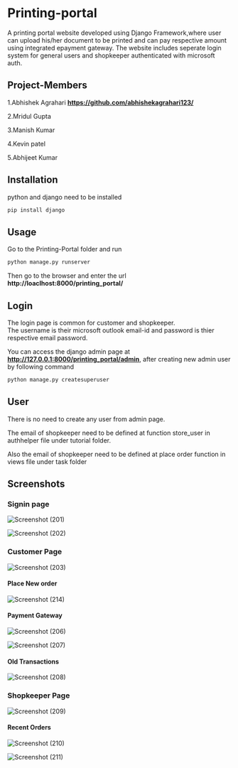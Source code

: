 # Printing-portal
A printing portal website developed using Django Framework,where user can upload his/her document to be printed and can pay respective amount using integrated epayment gateway.
The website includes seperate login system for general users and shopkeeper authenticated with microsoft auth.

## Project-Members
1.Abhishek Agrahari  **https://github.com/abhishekagrahari123/**

2.Mridul Gupta

3.Manish Kumar

4.Kevin patel

5.Abhijeet Kumar

## Installation
python and django need to be installed

```bash
pip install django
```
## Usage

Go to the Printing-Portal folder and run 

```bash
python manage.py runserver
```

Then go to the browser and enter the url **http://loaclhost:8000/printing_portal/**

## Login

The login page is common for customer and shopkeeper.  
The username is their microsoft outlook email-id and password is thier respective email password.

You can access the django admin page at **http://127.0.0.1:8000/printing_portal/admin**, after creating new admin user by following command

```bash
python manage.py createsuperuser
```
## User
There is no need to create any user from admin page.

The email of shopkeeper need to be defined at function store_user in authhelper file under tutorial folder.

Also the email of shopkeeper need to be defined at place order function in views file under task folder 

## Screenshots

### Signin page

![Screenshot (201)](https://user-images.githubusercontent.com/62867903/122433620-07642a80-cfb4-11eb-9dc5-cfdf91291903.png)

![Screenshot (202)](https://user-images.githubusercontent.com/62867903/122433636-0af7b180-cfb4-11eb-9daf-79a64bfba7b1.png)

### Customer Page 

![Screenshot (203)](https://user-images.githubusercontent.com/62867903/122433671-10ed9280-cfb4-11eb-82e4-a7b5394de637.png)

#### Place New order 

![Screenshot (214)](https://user-images.githubusercontent.com/62867903/125068643-5264ef80-e0d3-11eb-9881-ff7d901211f6.png)

#### Payment Gateway

![Screenshot (206)](https://user-images.githubusercontent.com/62867903/122433749-206cdb80-cfb4-11eb-9a3e-2ce247f057be.png)

![Screenshot (207)](https://user-images.githubusercontent.com/62867903/122433762-24006280-cfb4-11eb-8f78-000633e94b16.png)

#### Old Transactions

![Screenshot (208)](https://user-images.githubusercontent.com/62867903/122433768-25ca2600-cfb4-11eb-9314-ac9afcb039ff.png)

### Shopkeeper Page


![Screenshot (209)](https://user-images.githubusercontent.com/62867903/122434843-15667b00-cfb5-11eb-984b-89b571a2575b.png)

#### Recent Orders


![Screenshot (210)](https://user-images.githubusercontent.com/62867903/122434855-18616b80-cfb5-11eb-883c-ced3a3dce73b.png)


![Screenshot (211)](https://user-images.githubusercontent.com/62867903/122434863-1ac3c580-cfb5-11eb-9ae2-2749858ab5e9.png)


